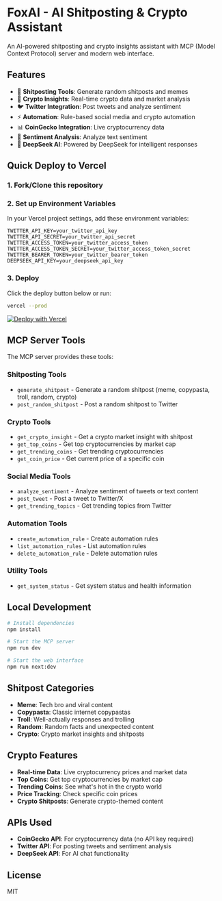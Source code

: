 # FoxAI - AI Shitposting & Crypto Assistant

An AI-powered shitposting and crypto insights assistant with MCP (Model Context Protocol) server and modern web interface.

## Features

- 🤖 **Shitposting Tools**: Generate random shitposts and memes
- 🚀 **Crypto Insights**: Real-time crypto data and market analysis
- 🐦 **Twitter Integration**: Post tweets and analyze sentiment
- ⚡ **Automation**: Rule-based social media and crypto automation
- 📊 **CoinGecko Integration**: Live cryptocurrency data
- 🎯 **Sentiment Analysis**: Analyze text sentiment
- 🧠 **DeepSeek AI**: Powered by DeepSeek for intelligent responses

## Quick Deploy to Vercel

### 1. Fork/Clone this repository

### 2. Set up Environment Variables

In your Vercel project settings, add these environment variables:

```
TWITTER_API_KEY=your_twitter_api_key
TWITTER_API_SECRET=your_twitter_api_secret
TWITTER_ACCESS_TOKEN=your_twitter_access_token
TWITTER_ACCESS_TOKEN_SECRET=your_twitter_access_token_secret
TWITTER_BEARER_TOKEN=your_twitter_bearer_token
DEEPSEEK_API_KEY=your_deepseek_api_key
```

### 3. Deploy

Click the deploy button below or run:

```bash
vercel --prod
```

[![Deploy with Vercel](https://vercel.com/button)](https://vercel.com/new/clone?repository-url=https://github.com/yourusername/foxai)

## MCP Server Tools

The MCP server provides these tools:

### Shitposting Tools
- `generate_shitpost` - Generate a random shitpost (meme, copypasta, troll, random, crypto)
- `post_random_shitpost` - Post a random shitpost to Twitter

### Crypto Tools
- `get_crypto_insight` - Get a crypto market insight with shitpost
- `get_top_coins` - Get top cryptocurrencies by market cap
- `get_trending_coins` - Get trending cryptocurrencies
- `get_coin_price` - Get current price of a specific coin

### Social Media Tools
- `analyze_sentiment` - Analyze sentiment of tweets or text content
- `post_tweet` - Post a tweet to Twitter/X
- `get_trending_topics` - Get trending topics from Twitter

### Automation Tools
- `create_automation_rule` - Create automation rules
- `list_automation_rules` - List automation rules
- `delete_automation_rule` - Delete automation rules

### Utility Tools
- `get_system_status` - Get system status and health information

## Local Development

```bash
# Install dependencies
npm install

# Start the MCP server
npm run dev

# Start the web interface
npm run next:dev
```

## Shitpost Categories

- **Meme**: Tech bro and viral content
- **Copypasta**: Classic internet copypastas
- **Troll**: Well-actually responses and trolling
- **Random**: Random facts and unexpected content
- **Crypto**: Crypto market insights and shitposts

## Crypto Features

- **Real-time Data**: Live cryptocurrency prices and market data
- **Top Coins**: Get top cryptocurrencies by market cap
- **Trending Coins**: See what's hot in the crypto world
- **Price Tracking**: Check specific coin prices
- **Crypto Shitposts**: Generate crypto-themed content

## APIs Used

- **CoinGecko API**: For cryptocurrency data (no API key required)
- **Twitter API**: For posting tweets and sentiment analysis
- **DeepSeek API**: For AI chat functionality

## License

MIT 